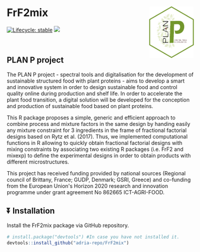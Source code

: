 # FrF2mix <a><img src='https://github.com/adria-repo/Stickers/blob/main/PLAN P/planp.png' align="right" height="139px" /></a>

<!-- badges: start -->
[![Lifecycle: stable](https://img.shields.io/badge/lifecycle-stable-brightgreen.svg)](https://lifecycle.r-lib.org/articles/stages.html#stable)
[![](https://img.shields.io/badge/devel%20version-0.1.2-blue.svg)](https://github.com/adria-repo/FrF2mix)
<!-- badges: end -->

<br>
  
## PLAN P project
The PLAN P project - spectral tools and digitalisation for the development of sustainable structured food with plant proteins - aims to develop a smart and innovative system in order to design sustainable food and control quality online during production and shelf life. In order to accelerate the plant food transition, a digital solution will be developed for the conception and production of sustainable food based on plant proteins.

This R package proposes a simple, generic and efficient approach to combine process and mixture factors in the same design by handing easily any mixture constraint for 3 ingredients in the frame of fractional factorial designs based on Rytz et al. (2017). Thus, we implemented computational functions in R allowing to quickly obtain fractional factorial designs with mixing constraints by associating two existing R packages (i.e. FrF2 and mixexp) to define the experimental designs in order to obtain products with different microstructures.

This project has received funding provided by national sources (Regional council of Brittany, France; GUDP, Denmark; GSRI, Greece) and co-funding from the European Union's Horizon 2020 research and innovation programme under grant agreement No 862665 ICT-AGRI-FOOD.

## ⏬ Installation
Install the FrF2mix package via GitHub repository.

``` r
# install.package("devtools") #In case you have not installed it.
devtools::install_github("adria-repo/FrF2mix")
```

